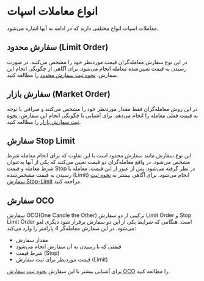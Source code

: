 # انواع معاملات اسپات
معاملات اسپات انواع مختلفی دارند که در ادامه به آنها اشاره می‌شود.
## سفارش محدود (Limit Order)
در این نوع سفارش معامله‌گران قیمت موردنظر خود را مشخص می‌کنند. در صورت رسیدن به قیمت تعیین‌شده معامله انجام می‌شود. برای آگاهی از چگونگی انجام این سفارش، [نحوه ثبت سفارش محدود](https://github.com/HitoBitCo/FAQDocs/blob/main/SpotTrading/PlaceLimitOrder.md) را مطالعه کنید.
## سفارش بازار (Market Order)
در این روش معامله‌گران فقط مقدار موردنظر خود را مشخص می‌کنند و صرافی با توجه به قیمت فعلی معامله را انجام می‌دهد. برای آشنایی با چگونگی انجام این سفارش، [نحوه ثبت سفارش بازار](https://github.com/HitoBitCo/FAQDocs/blob/main/SpotTrading/WhatIsMarketOrderHowToPlaceIt.md) را مطالعه کنید.
## سفارش Stop Limit
 این نوع سفارش مانند سفارش محدود است با این تفاوت که برای انجام معامله شرط مشخص می‌شود. در واقع معامله‌گران دو قیمت تعیین می‌کنند که یکی از آنها به‌عنوان شرط معامله و قیمت Stop در نظر گرفته می‌شود. پس از عبور از این قیمت، معامله با رسیدن به قیمت مشخص‌شده (Limit) انجام می‌شود. برای آگاهی بیشتر به [نحوه ثبت سفارش Stop-Limit](https://github.com/HitoBitCo/FAQDocs/blob/main/SpotTrading/UseStopLimitFunction.md) مراجعه کنید.
 ## سفارش OCO
 سفارش OCO(One Cancle the Other) ترکیبی از دو سفارش Limit Order و Stop Limit Order است. هنگامی که شرایط یکی از این دو سفارش برقرار شود دیگری لغو می‌شود. در این سفارش معامله‌گر 4 پارامتر را وارد می‌کند: 
 - مقدار سفارش
 - قیمتی که با رسیدن به آن سفارش انجام می‌شود 
 - شرط قیمت (Stop)
 - قیمت موردنظر برای ثبت سفارش (Limit)

برای آشنایی بیشتر با این سفارش [نحوه ثبت سفارش OCO](https://github.com/HitoBitCo/FAQDocs/blob/main/SpotTrading/UseOCOOrderType.md) را مطالعه کنید.

